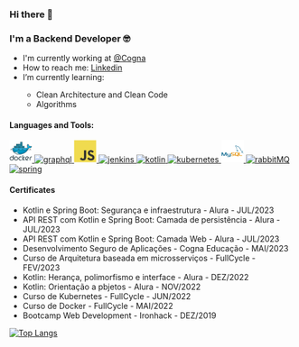 ### Hi there 👋

<h3>I'm a Backend Developer 🤓</h3>

<ul>
  <li>I'm currently working at <a href="https://www.cogna.com.br/">@Cogna</a></li>
  <li>How to reach me: <a href="https://www.linkedin.com/in/nadia-nami-abe/">Linkedin</a></li>
  <li>I’m currently learning:</li>
    <ul>
      <li>Clean Architecture and Clean Code</li>
      <li>Algorithms</li>
    </ul>
</ul>

<h4 align="left">Languages and Tools:</h4>
<p align="left"> <a href="https://www.docker.com/" target="_blank" rel="noreferrer"> <img src="https://raw.githubusercontent.com/devicons/devicon/master/icons/docker/docker-original-wordmark.svg" alt="docker" width="40" height="40"/> </a> <a href="https://graphql.org" target="_blank" rel="noreferrer"> <img src="https://www.vectorlogo.zone/logos/graphql/graphql-icon.svg" alt="graphql" width="40" height="40"/> </a> <a href="https://developer.mozilla.org/en-US/docs/Web/JavaScript" target="_blank" rel="noreferrer"> <img src="https://raw.githubusercontent.com/devicons/devicon/master/icons/javascript/javascript-original.svg" alt="javascript" width="40" height="40"/> </a> <a href="https://www.jenkins.io" target="_blank" rel="noreferrer"> <img src="https://www.vectorlogo.zone/logos/jenkins/jenkins-icon.svg" alt="jenkins" width="40" height="40"/> </a> <a href="https://kotlinlang.org" target="_blank" rel="noreferrer"> <img src="https://www.vectorlogo.zone/logos/kotlinlang/kotlinlang-icon.svg" alt="kotlin" width="40" height="40"/> </a> <a href="https://kubernetes.io" target="_blank" rel="noreferrer"> <img src="https://www.vectorlogo.zone/logos/kubernetes/kubernetes-icon.svg" alt="kubernetes" width="40" height="40"/> </a> <a href="https://www.mysql.com/" target="_blank" rel="noreferrer"> <img src="https://raw.githubusercontent.com/devicons/devicon/master/icons/mysql/mysql-original-wordmark.svg" alt="mysql" width="40" height="40"/> </a> <a href="https://www.rabbitmq.com" target="_blank" rel="noreferrer"> <img src="https://www.vectorlogo.zone/logos/rabbitmq/rabbitmq-icon.svg" alt="rabbitMQ" width="40" height="40"/> </a> <a href="https://spring.io/" target="_blank" rel="noreferrer"> <img src="https://www.vectorlogo.zone/logos/springio/springio-icon.svg" alt="spring" width="40" height="40"/> </a> </p>


<h4>Certificates</h4>
<ul>
  <li>Kotlin e Spring Boot: Segurança e infraestrutura - Alura - JUL/2023</li>
  <li>API REST com Kotlin e Spring Boot: Camada de persistência - Alura - JUL/2023</li>
  <li>API REST com Kotlin e Spring Boot: Camada Web - Alura - JUL/2023</li>
  <li>Desenvolvimento Seguro de Aplicações - Cogna Educação - MAI/2023</li>
  <li>Curso de Arquitetura baseada em microsserviços - FullCycle - FEV/2023</li>
  <li>Kotlin: Herança, polimorfismo e interface - Alura - DEZ/2022</li>
  <li>Kotlin: Orientação a pbjetos - Alura - NOV/2022</li>
  <li>Curso de Kubernetes - FullCycle - JUN/2022</li>
  <li>Curso de Docker - FullCycle - MAI/2022</li>
  <li>Bootcamp Web Development - Ironhack - DEZ/2019</li>
</ul>

<!--
**nadianamiabe/nadianamiabe** is a ✨ _special_ ✨ repository because its `README.md` (this file) appears on your GitHub profile.

Here are some ideas to get you started:

- 🔭 I’m currently working on ...
- 🌱 I’m currently learning ...
- 👯 I’m looking to collaborate on ...
- 🤔 I’m looking for help with ...
- 💬 Ask me about ...
- 📫 How to reach me: ...
- 😄 Pronouns: ...
- ⚡ Fun fact: ...
-->

[![Top Langs](https://github-readme-stats.vercel.app/api/top-langs/?username=nadianamiabe&layout=compact&theme=tokyonight)](https://github.com/anuraghazra/github-readme-stats)
